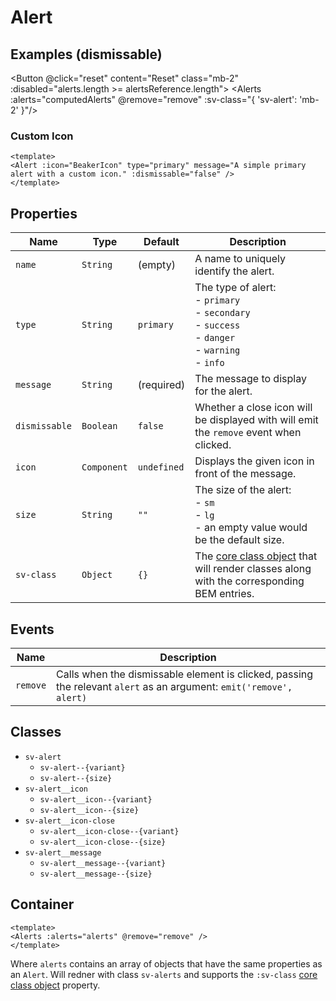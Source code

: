 <script setup>
import { computed, ref } from "vue";
import { BeakerIcon } from '@heroicons/vue/outline'
import { Alert, Alerts, Button, ButtonGroup, Checkbox } from "@/components";

const outline = ref(false);
const size = ref("");

const buttons = ref([
    {
        text: "none",
        value: ""
    },
    {
        text: "small",
        value: "sm"
    },
    {
        text: "large",
        value: "lg"
    },
]);

const alertsReference = [
    {
        name: "Primary",
        message: "A simple primary alert.",
        variant: "primary",
        dismissable: true
    },
    {
        name: "Secondary",
        message: "A simple secondary alert.",
        variant: "secondary",
        dismissable: true
    },
    {
        name: "Success",
        message: "A simple success alert.",
        variant: "success",
        dismissable: true
    },
    {
        name: "Danger",
        message: "A simple danger alert.",
        variant: "danger",
        dismissable: true
    },
    {
        name: "Warning",
        message: "A simple warning alert.",
        variant: "warning",
        dismissable: true
    },
    {
        name: "Information",
        message: "A simple info alert.",
        variant: "info",
        dismissable: true
    }
];

const alerts = ref([]);

const remove = (alert) => {
    const index = alerts.value.findIndex(item => item.name === alert.name);

    if (index < 0) {
        return;
    }

    alerts.value.splice(index, 1);
}

const computedAlerts = computed(() => {
    return alerts.value.map(item => ({...item, outline: outline.value, size: size.value}));
})

const reset = () => {
    alerts.value = [...alertsReference];
}

reset();
</script>

# Alert

## Examples (dismissable)

<ButtonGroup v-model="size" :buttons="buttons" class="mb-4" />

<Checkbox v-model="outline" label="Outline?" class="mb-4" />

<Button @click="reset" content="Reset" class="mb-2" :disabled="alerts.length >= alertsReference.length"></Button>
<Alerts :alerts="computedAlerts" @remove="remove" :sv-class="{ 'sv-alert': 'mb-2' }"/>

### Custom Icon

```vue
<template>
<Alert :icon="BeakerIcon" type="primary" message="A simple primary alert with a custom icon." :dismissable="false" />
</template>
```
<Alert :icon="BeakerIcon" type="primary" message="A simple primary alert with a custom icon." :dismissable="false" />

## Properties

| Name          | Type        | Default     | Description                                                                                                        |
| ------------- | ----------- | ----------- | ------------------------------------------------------------------------------------------------------------------ |
| `name`        | `String`    | (empty)     | A name to uniquely identify the alert.                                                                             |
| `type`        | `String`    | `primary`   | The type of alert:<br/>- `primary`<br/>- `secondary`<br/>- `success`<br/>- `danger`<br/>- `warning`<br/>- `info`   |
| `message`     | `String`    | (required)  | The message to display for the alert.                                                                              |
| `dismissable` | `Boolean`   | `false`     | Whether a close icon will be displayed with will emit the `remove` event when clicked.                             |
| `icon`        | `Component` | `undefined` | Displays the given icon in front of the message.                                                                   |
| `size`        | `String`    | `""`        | The size of the alert:<br/>- `sm`<br/>- `lg`<br/>- an empty value would be the default size.                       |
| `sv-class`    | `Object`    | `{}`        | The [core class object](/components/core-class) that will render classes along with the corresponding BEM entries. |

## Events

| Name     | Description                                     |
| -------- | ----------------------------------------------- |
| `remove` | Calls when the dismissable element is clicked, passing the relevant `alert` as an argument: `emit('remove', alert)` |

## Classes

- `sv-alert`
  - `sv-alert--{variant}`
  - `sv-alert--{size}`
- `sv-alert__icon`
  - `sv-alert__icon--{variant}`
  - `sv-alert__icon--{size}`
- `sv-alert__icon-close`
  - `sv-alert__icon-close--{variant}`
  - `sv-alert__icon-close--{size}`
- `sv-alert__message`
  - `sv-alert__message--{variant}`
  - `sv-alert__message--{size}`

## Container

```vue
<template>
<Alerts :alerts="alerts" @remove="remove" />
</template>
```

Where `alerts` contains an array of objects that have the same properties as an `Alert`.  Will redner with class `sv-alerts` and supports the `:sv-class` [core class object](/components/core-class) property.